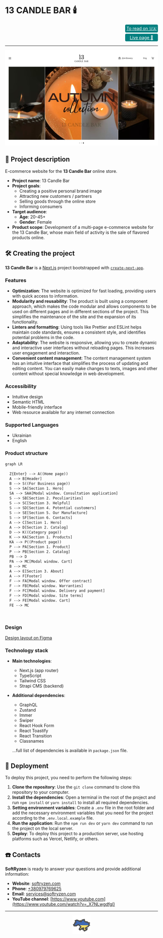 # 13 CANDLE BAR 🕯️

<div align="right">
<a href="./README.uk.md" style="background-color: teal; color: white; padding: 4px; border-radius: 4px; display: inline-block; margin-bottom: 4px; width: 100px; text-align: center"">To read on 🇺🇦</a>
</div>

<div align="right" >
<a href="https://13candles-frontend.vercel.app/" 
    target="_blank"
    rel="nofollow noopener noreferrer" 
    style="background-color: teal; color: white; padding: 4px; border-radius: 4px; display: inline-block; width: 100px; text-align: center">Live page 🚀</a>
</div>

---

![Site image](./public/images/img-hero.jpg)

## 📝 Project description

E-commerce website for the **13 Candle Bar** online store.

- **Project name**: 13 Candle Bar
- **Project goals**:
  - Creating a positive personal brand image
  - Attracting new customers / partners
  - Selling goods through the online store
  - Informing consumers
- **Target audience**:
  - **Age**: 20-45+
  - **Gender**: Female
- **Product scope**: Development of a multi-page e-commerce website for the 13
  Candle Bar, whose main field of activity is the sale of flavored products
  online.

## 🛠️ Creating the project

**13 Candle Bar** is a [Next.js](https://nextjs.org/) project bootstrapped with
[`create-next-app`](https://github.com/vercel/next.js/tree/canary/packages/create-next-app).

### Features

- **Optimization**: The website is optimized for fast loading, providing users
  with quick access to information.
- **Modularity and reusability**: The product is built using a component
  approach, which makes the code modular and allows components to be used on
  different pages and in different sections of the project. This simplifies the
  maintenance of the site and the expansion of its functionality.
- **Linters and formatting**: Using tools like Prettier and ESLint helps
  maintain code standards, ensures a consistent style, and identifies potential
  problems in the code.
- **Adaptability**: The website is responsive, allowing you to create dynamic
  and interactive user interfaces without reloading pages. This increases user
  engagement and interaction.
- **Convenient content management**: The content management system has an
  intuitive interface that simplifies the process of updating and editing
  content. You can easily make changes to texts, images and other content
  without special knowledge in web development.

### Accessibility

- Intuitive design
- Semantic HTML
- Mobile-friendly interface
- Web resource available for any internet connection

### Supported Languages

- Ukrainian
- English

### Product structure

```mermaid
graph LR

  Z{Enter} --> A((Home page))
  A --> B[Header]
  B --> S((For Business page))
  S --> SA[Section 1. Hero]
  SA --> SAA[Modal window. Consultation application]
  S --> SB[Section 2. Peculiarities]
  S --> SC[Section 3. Helpful]
  S --> SD[Section 4. Potential customers]
  S --> SE[Section 5. Our Manufacture]
  S --> SF[Section 6. Contacts]
  A --> C[Section 1. Hero]
  A --> D[Section 2. Catalog]
  D --> K((Category page))
  K --> KA[Section 1. Products]
  KA --> P((Product page))
  P --> PA[Section 1. Product]
  P --> PB[Section 2. Catalog]
  PB --> D
  PA --> MC[Modal window. Cart]
  B --> MC
  A --> E[Section 3. About]
  A --> F[Footer]
  F --> FA[Modal window. Offer contract]
  F --> FB[Modal window. Warranties]
  F --> FC[Modal window. Delivery and payment]
  F --> FD[Modal window. Site terms]
  F --> FE[Modal window. Cart]
  FE --> MC



```

### Design

[Design layout on Figma](https://www.figma.com/file/8TJ2ei6yVHA8S8vciTGkmm/13-Candles?node-id=246%3A3772&mode=dev)

### Technology stack

- **Main technologies**:
  - Next.js (app router)
  - TypeScript
  - Tailwind CSS
  - Strapi CMS (backend)
- **Additional dependencies**:

  - GraphQL
  - Zustand
  - Immer
  - Swiper
  - React Hook Form
  - React Toastify
  - React Transition
  - Classnames

  ...full list of dependencies is available in `package.json` file.

## 📂 Deployment

To deploy this project, you need to perform the following steps:

1. **Clone the repository**: Use the `git clone` command to clone this
   repository to your computer.
2. **Install the dependencies**: Open a terminal in the root of the project and
   run `npm install` or `yarn install` to install all required dependencies.
3. **Setting environment variables**: Create a `.env` file in the root folder
   and add the necessary environment variables that you need for the project
   according to the `.env.local.example` file.
4. **Run the application**: Run the `npm run dev` or `yarn dev` command to run
   the project on the local server.
5. **Deploy**: To deploy this project to a production server, use hosting
   platforms such as Vercel, Netlify, or others.

## ☎️ Contacts

**SoftRyzen** is ready to answer your questions and provide additional
information:

- **Website**: [softryzen.com](https://softryzen.com/)
- **Phone**: <a href="tel:+380979769625">+380979769625</a>
- **Email**: [services@softryzen.com](mailto:services@softryzen.com)
- **YouTube channel**:
  [https://www.youtube.com](https://www.youtube.com/watch?v=_X7NLwgdfgI)

---

<div align="center">
<img src="./public/icons/ukraine-map.svg" alt="Ukraine" width="60">
</div>
